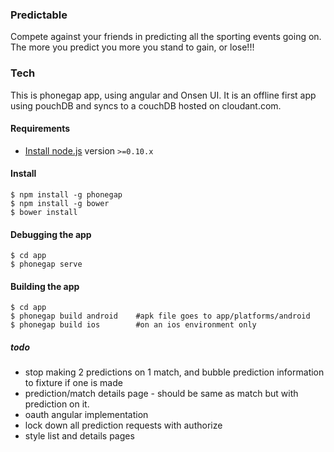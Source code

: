 ### Predictable

Compete against your friends in predicting all the sporting events going on. The more you predict you more you stand to gain, or lose!!!

### Tech

This is phonegap app, using angular and Onsen UI. It is an offline first app using pouchDB and syncs to a couchDB hosted on cloudant.com.

#### Requirements

- [Install node.js](http://nodejs.org/) version `>=0.10.x`
    
#### Install

    $ npm install -g phonegap
    $ npm install -g bower
    $ bower install

#### Debugging the app

    $ cd app
    $ phonegap serve
    
#### Building the app

    $ cd app
    $ phonegap build android    #apk file goes to app/platforms/android
    $ phonegap build ios        #on an ios environment only
    

##### todo

- stop making 2 predictions on 1 match, and bubble prediction information to fixture if one is made
- prediction/match details page - should be same as match but with prediction on it.
- oauth angular implementation
- lock down all prediction requests with authorize
- style list and details pages
